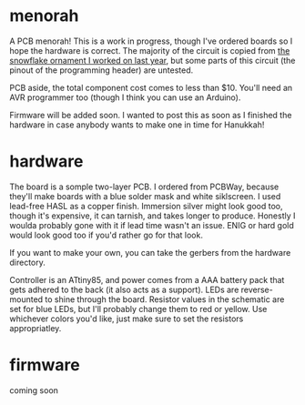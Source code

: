 # menorah
A PCB menorah!
This is a work in progress, though I've ordered boards so I hope the hardware is correct. The majority of the circuit is copied from [the snowflake ornament I worked on last year](https://github.com/azzeloof/snowflake), but some parts of this circuit (the pinout of the programming header) are untested.

PCB aside, the total component cost comes to less than $10. You'll need an AVR programmer too (though I think you can use an Arduino).

Firmware will be added soon. I wanted to post this as soon as I finished the hardware in case anybody wants to make one in time for Hanukkah!

# hardware
The board is a somple two-layer PCB. I ordered from PCBWay, because they'll make boards with a blue solder mask and white siklscreen. I used lead-free HASL as a copper finish. Immersion silver might look good too, though it's expensive, it can tarnish, and takes longer to produce. Honestly I woulda probably gone with it if lead time wasn't an issue.
ENIG or hard gold would look good too if you'd rather go for that look.

If you want to make your own, you can take the gerbers from the hardware directory.

Controller is an ATtiny85, and power comes from a AAA battery pack that gets adhered to the back (it also acts as a support). LEDs are reverse-mounted to shine through the board. Resistor values in the schematic are set for blue LEDs, but I'll probably change them to red or yellow. Use whichever colors you'd like, just make sure to set the resistors appropriatley. 

# firmware
coming soon
